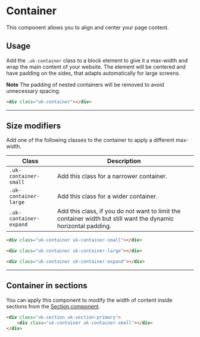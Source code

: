 # Container

<p class="uk-text-lead">This component allows you to align and center your page content.</p>

## Usage

Add the `.uk-container` class to a block element to give it a max-width and wrap the main content of your website. The element will be centered and have padding on the sides, that adapts automatically for large screens.

**Note** The padding of nested containers will be removed to avoid unnecessary spacing.

```html
<div class="uk-container"></div>
```

***

## Size modifiers

Add one of the following classes to the container to apply a different max-width.

| Class                  | Description                                                                                                |
|------------------------|------------------------------------------------------------------------------------------------------------|
| `.uk-container-small`  | Add this class for a narrower container.                                                                       |
| `.uk-container-large`  | Add this class for a wider container.                                                                          |
| `.uk-container-expand` | Add this class, if you do not want to limit the container width but still want the dynamic horizontal padding. |

```html
<div class="uk-container uk-container-small"></div>

<div class="uk-container uk-container-large"></div>

<div class="uk-container uk-container-expand"></div>
```

***

## Container in sections

You can apply this component to modify the width of content inside sections from the [Section component](section.md).

```html
<div class="uk-section uk-section-primary">
    <div class="uk-container uk-container-small"></div>
</div>
```
